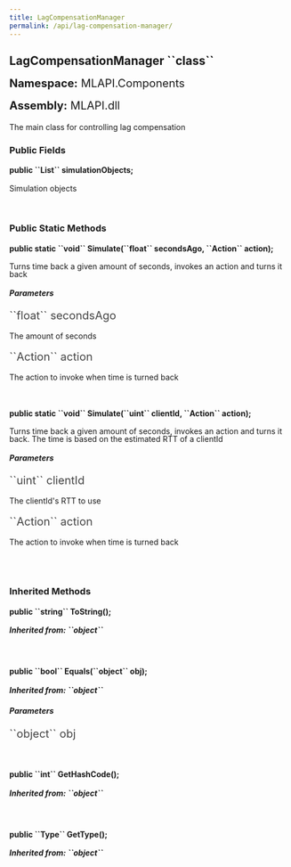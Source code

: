 ```yaml
---
title: LagCompensationManager
permalink: /api/lag-compensation-manager/
---
```


<div style="line-height: 1;">
	<h2 markdown="1">LagCompensationManager ``class``</h2>
	<p style="font-size: 20px;"><b>Namespace:</b> MLAPI.Components</p>
	<p style="font-size: 20px;"><b>Assembly:</b> MLAPI.dll</p>
</div>
<p>The main class for controlling lag compensation</p>

<div>
	<h3 markdown="1">Public Fields</h3>
	<div style="line-height: 1;">
		<h4 markdown="1"><b>public ``List<TrackedObject>`` simulationObjects;</b></h4>
		<p>Simulation objects</p>
	</div>
</div>
<br>
<div>
	<h3 markdown="1">Public Static Methods</h3>
	<div style="line-height: 1;">
		<h4 markdown="1"><b>public static ``void`` Simulate(``float`` secondsAgo, ``Action`` action);</b></h4>
		<p>Turns time back a given amount of seconds, invokes an action and turns it back</p>
		<h5><b>Parameters</b></h5>
		<div>
			<p style="font-size: 20px; color: #444;" markdown="1">``float`` secondsAgo</p>
			<p>The amount of seconds</p>
		</div>
		<div>
			<p style="font-size: 20px; color: #444;" markdown="1">``Action`` action</p>
			<p>The action to invoke when time is turned back</p>
		</div>
	</div>
	<br>
	<div style="line-height: 1;">
		<h4 markdown="1"><b>public static ``void`` Simulate(``uint`` clientId, ``Action`` action);</b></h4>
		<p>Turns time back a given amount of seconds, invokes an action and turns it back. The time is based on the estimated RTT of a clientId</p>
		<h5><b>Parameters</b></h5>
		<div>
			<p style="font-size: 20px; color: #444;" markdown="1">``uint`` clientId</p>
			<p>The clientId's RTT to use</p>
		</div>
		<div>
			<p style="font-size: 20px; color: #444;" markdown="1">``Action`` action</p>
			<p>The action to invoke when time is turned back</p>
		</div>
	</div>
	<br>
</div>
<br>
<div>
	<h3 markdown="1">Inherited Methods</h3>
	<div style="line-height: 1;">
		<h4 markdown="1"><b>public ``string`` ToString();</b></h4>
		<h5 markdown="1">Inherited from: ``object``</h5>
	</div>
	<br>
	<div style="line-height: 1;">
		<h4 markdown="1"><b>public ``bool`` Equals(``object`` obj);</b></h4>
		<h5 markdown="1">Inherited from: ``object``</h5>
		<h5><b>Parameters</b></h5>
		<div>
			<p style="font-size: 20px; color: #444;" markdown="1">``object`` obj</p>
		</div>
	</div>
	<br>
	<div style="line-height: 1;">
		<h4 markdown="1"><b>public ``int`` GetHashCode();</b></h4>
		<h5 markdown="1">Inherited from: ``object``</h5>
	</div>
	<br>
	<div style="line-height: 1;">
		<h4 markdown="1"><b>public ``Type`` GetType();</b></h4>
		<h5 markdown="1">Inherited from: ``object``</h5>
	</div>
</div>
<br>
